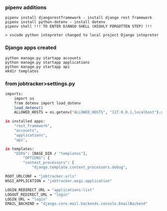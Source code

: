 ### pipenv additions
    pipenv install djangorestframework - install django rest framework
    pipenv install python-dotenv - install dotenv
    pipenv shell !!! TO ENTER DJANGO SHELL (HIGHLY FORGOTTEN STEP) !!!

    > vscode python intepreter changed to local project Django intepreter

### Django apps created
    python manage.py startapp accounts
    python manage.py startapp applications
    python manage.py startapp api
    mkdir templates

### from jobtracker>settings.py
```bash
imports:
    import os
    from dotenv import load_dotenv
    load_dotenv()
    ALLOWED_HOSTS = os.getenv("ALLOWED_HOSTS", "127.0.0.1,localhost").split(",")

in installed apps: 
    "rest_framework",
    "accounts",
    "applications",
    "api",

in templates:
    "DIRS": [BASE_DIR / "templates"],
        "OPTIONS": {
        "context_processors": [
            "django.template.context_processors.debug",

ROOT_URLCONF = "jobtracker.urls"
WSGI_APPLICATION = "jobtracker.wsgi.application"

LOGIN_REDIRECT_URL = "applications:list"  
LOGOUT_REDIRECT_URL = "login"
LOGIN_URL = "login"
EMAIL_BACKEND = "django.core.mail.backends.console.EmailBackend"
```